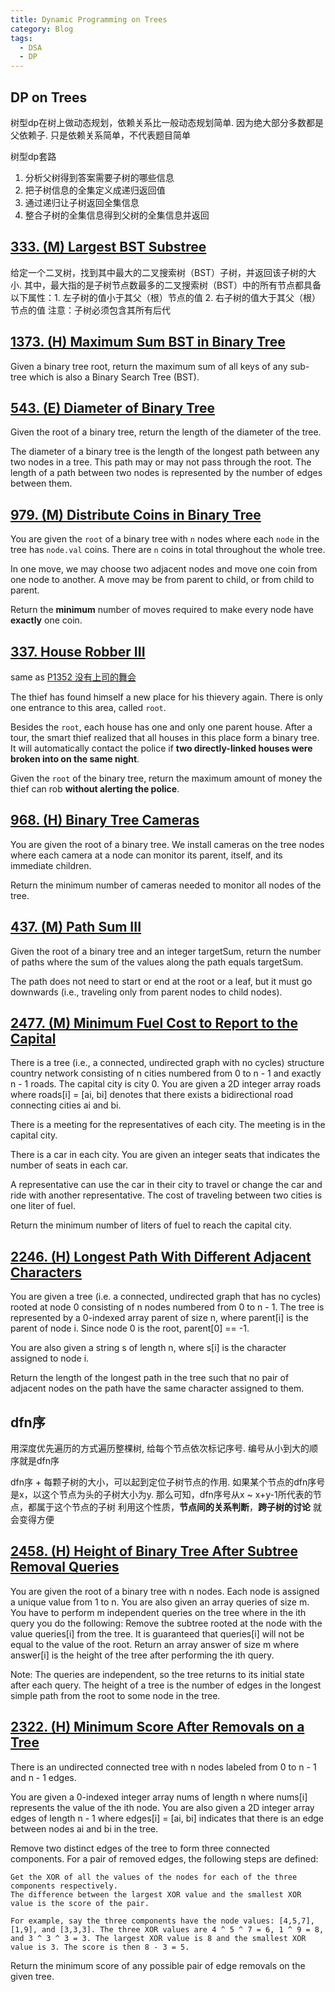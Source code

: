 ```yaml
---
title: Dynamic Programming on Trees
category: Blog
tags:
  - DSA
  - DP
---
```


## DP on Trees
树型dp在树上做动态规划，依赖关系比一般动态规划简单. 因为绝大部分多数都是父依赖子. 只是依赖关系简单，不代表题目简单

树型dp套路
1. 分析父树得到答案需要子树的哪些信息
2. 把子树信息的全集定义成递归返回值
3. 通过递归让子树返回全集信息
4. 整合子树的全集信息得到父树的全集信息并返回

## [333. (M) Largest BST Substree](https://leetcode.com/problems/largest-bst-subtree/description/)
给定一个二叉树，找到其中最大的二叉搜索树（BST）子树，并返回该子树的大小. 其中，最大指的是子树节点数最多的二叉搜索树（BST）中的所有节点都具备以下属性：1. 左子树的值小于其父（根）节点的值 2. 右子树的值大于其父（根）节点的值
注意：子树必须包含其所有后代

## [1373. (H) Maximum Sum BST in Binary Tree](https://leetcode.com/problems/maximum-sum-bst-in-binary-tree/description/)
Given a binary tree root, return the maximum sum of all keys of any sub-tree which is also a Binary Search Tree (BST).

## [543. (E) Diameter of Binary Tree](https://leetcode.com/problems/diameter-of-binary-tree/description/)
Given the root of a binary tree, return the length of the diameter of the tree.

The diameter of a binary tree is the length of the longest path between any two nodes in a tree. This path may or may not pass through the root.
The length of a path between two nodes is represented by the number of edges between them.

## [979. (M) Distribute Coins in Binary Tree](https://leetcode.com/problems/distribute-coins-in-binary-tree/description/)
You are given the `root` of a binary tree with `n` nodes where each `node` in the tree has `node.val` coins. 
There are `n` coins in total throughout the whole tree.

In one move, we may choose two adjacent nodes and move one coin from one node to another. A move may be from parent to child, 
or from child to parent.

Return the **minimum** number of moves required to make every node have **exactly** one coin.

## [337. House Robber III](https://leetcode.com/problems/house-robber-iii/description/)
same as [P1352 没有上司的舞会](https://www.luogu.com.cn/problem/P1352)

The thief has found himself a new place for his thievery again. There is only one entrance to this area, called `root`.

Besides the `root`, each house has one and only one parent house. After a tour, the smart thief realized that all houses 
in this place form a binary tree. It will automatically contact the police if **two directly-linked houses were broken into on the same night**.

Given the `root` of the binary tree, return the maximum amount of money the thief can rob **without alerting the police**.


## [968. (H) Binary Tree Cameras](https://leetcode.com/problems/binary-tree-cameras/description/)
You are given the root of a binary tree. We install cameras on the tree nodes where each camera at a node can monitor its parent, 
itself, and its immediate children.

Return the minimum number of cameras needed to monitor all nodes of the tree.

## [437. (M) Path Sum III](https://leetcode.com/problems/path-sum-iii/description/)
Given the root of a binary tree and an integer targetSum, return the number of paths where the sum of the values 
along the path equals targetSum.

The path does not need to start or end at the root or a leaf, but it must go downwards (i.e., traveling only from parent nodes to child nodes).


## [2477. (M) Minimum Fuel Cost to Report to the Capital](https://leetcode.com/problems/minimum-fuel-cost-to-report-to-the-capital/description/)
There is a tree (i.e., a connected, undirected graph with no cycles) structure country network consisting of n cities 
numbered from 0 to n - 1 and exactly n - 1 roads. The capital city is city 0. You are given a 2D integer array roads 
where roads[i] = [ai, bi] denotes that there exists a bidirectional road connecting cities ai and bi.

There is a meeting for the representatives of each city. The meeting is in the capital city.

There is a car in each city. You are given an integer seats that indicates the number of seats in each car.

A representative can use the car in their city to travel or change the car and ride with another representative. The cost of traveling between two cities is one liter of fuel.

Return the minimum number of liters of fuel to reach the capital city.


## [2246. (H) Longest Path With Different Adjacent Characters](https://leetcode.com/problems/longest-path-with-different-adjacent-characters)
You are given a tree (i.e. a connected, undirected graph that has no cycles) rooted at node 0 consisting of n nodes numbered from 0 to n - 1. 
The tree is represented by a 0-indexed array parent of size n, where parent[i] is the parent of node i. Since node 0 is the root, parent[0] == -1.

You are also given a string s of length n, where s[i] is the character assigned to node i.

Return the length of the longest path in the tree such that no pair of adjacent nodes on the path have the same character assigned to them.


## dfn序
用深度优先遍历的方式遍历整棵树, 给每个节点依次标记序号. 编号从小到大的顺序就是dfn序

dfn序 + 每颗子树的大小，可以起到定位子树节点的作用. 如果某个节点的dfn序号是x，以这个节点为头的子树大小为y. 
那么可知，dfn序号从x ~ x+y-1所代表的节点，都属于这个节点的子树
利用这个性质，**节点间的关系判断**，**跨子树的讨论** 就会变得方便

## [2458. (H) Height of Binary Tree After Subtree Removal Queries]()
You are given the root of a binary tree with n nodes. Each node is assigned a unique value from 1 to n. 
You are also given an array queries of size m.
You have to perform m independent queries on the tree where in the ith query you do the following:
Remove the subtree rooted at the node with the value queries[i] from the tree. It is guaranteed that queries[i] will not be equal to 
the value of the root.
Return an array answer of size m where answer[i] is the height of the tree after performing the ith query.

Note:
    The queries are independent, so the tree returns to its initial state after each query.
    The height of a tree is the number of edges in the longest simple path from the root to some node in the tree.

## [2322. (H) Minimum Score After Removals on a Tree](https://leetcode.com/problems/minimum-score-after-removals-on-a-tree/description/)
There is an undirected connected tree with n nodes labeled from 0 to n - 1 and n - 1 edges.

You are given a 0-indexed integer array nums of length n where nums[i] represents the value of the ith node. You are also given 
a 2D integer array edges of length n - 1 where edges[i] = [ai, bi] indicates that there is an edge between nodes ai and bi in the tree.

Remove two distinct edges of the tree to form three connected components. For a pair of removed edges, the following steps are defined:

    Get the XOR of all the values of the nodes for each of the three components respectively.
    The difference between the largest XOR value and the smallest XOR value is the score of the pair.

    For example, say the three components have the node values: [4,5,7], [1,9], and [3,3,3]. The three XOR values are 4 ^ 5 ^ 7 = 6, 1 ^ 9 = 8, and 3 ^ 3 ^ 3 = 3. The largest XOR value is 8 and the smallest XOR value is 3. The score is then 8 - 3 = 5.

Return the minimum score of any possible pair of edge removals on the given tree.

 





